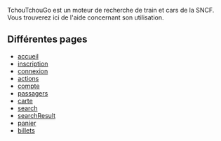 

TchouTchouGo est un moteur de recherche de train et cars de la SNCF.
Vous trouverez ici de l'aide concernant son utilisation.

## Différentes pages

* [accueil](accueil.md)
* [inscription](signup.md)
* [connexion](login.md)
* [actions](actions_utilisateur.md)
* [compte](compte.md)
* [passagers](passagers.md)
* [carte](map.md)
* [search](search.md)
* [searchResult](searchResult.md)
* [panier](cart.md)
* [billets](tickets.md)
